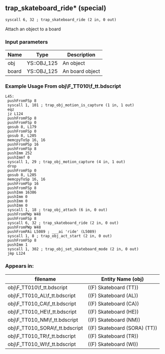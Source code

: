 ## trap_skateboard_ride* (special)

`syscall 6, 32 ; trap_skateboard_ride (2 in, 0 out)`

Attach an object to a board

### Input parameters
| Name | Type | Description
|------|------|------------
| obj   | YS::OBJ_125   | An object
| board   | YS::OBJ_125   | An board object


### Example Usage From obj\F_TT010\f_tt.bdscript
```plaintext
L45:
 pushFromFSp 8
 syscall 1, 101 ; trap_obj_motion_is_capture (1 in, 1 out)
 eqz 
 jz L124
 pushFromFSp 8
 pushFromFSp 0
 gosub 8, L179
 pushFromFSp 0
 gosub 8, L205
 memcpyToSp 16, 16
 pushFromPSp 16
 pushFromFSp 8
 pushImm 252
 pushImmf 0
 syscall 1, 29 ; trap_obj_motion_capture (4 in, 1 out)
 drop 
 pushFromFSp 0
 gosub 8, L205
 memcpyToSp 16, 16
 pushFromPSp 16
 pushFromFSp 8
 pushImm 16386
 pushImm 0
 pushImm 0
 pushImm 0
 syscall 1, 18 ; trap_obj_attach (6 in, 0 out)
 pushFromPWp W48
 pushFromFSp 8
 syscall 6, 32 ; trap_skateboard_ride (2 in, 0 out)
 pushFromPWp W48
 pushFromPAi L5089 ; ___ai 'ride' (L5089)
 syscall 1, 8 ; trap_obj_act_start (2 in, 0 out)
 pushFromFSp 8
 pushImm 1
 syscall 1, 302 ; trap_obj_set_skateboard_mode (2 in, 0 out)
 jmp L124
```


### Appears in:
| filename | Entity Name (obj)
|----------|-------------
| obj\F_TT010\f_tt.bdscript       | ((F) Skateboard (TT))          
| obj\F_TT010_AL\f_tt.bdscript       | ((F) Skateboard (AL))          
| obj\F_TT010_CA\f_tt.bdscript       | ((F) Skateboard (CA))          
| obj\F_TT010_HE\f_tt.bdscript       | ((F) Skateboard (HE))          
| obj\F_TT010_NM\f_tt.bdscript       | ((F) Skateboard (NM))          
| obj\F_TT010_SORA\f_tt.bdscript       | ((F) Skateboard (SORA) (TT))          
| obj\F_TT010_TR\f_tt.bdscript       | ((F) Skateboard (TR))          
| obj\F_TT010_WI\f_tt.bdscript       | ((F) Skateboard (WI))          



